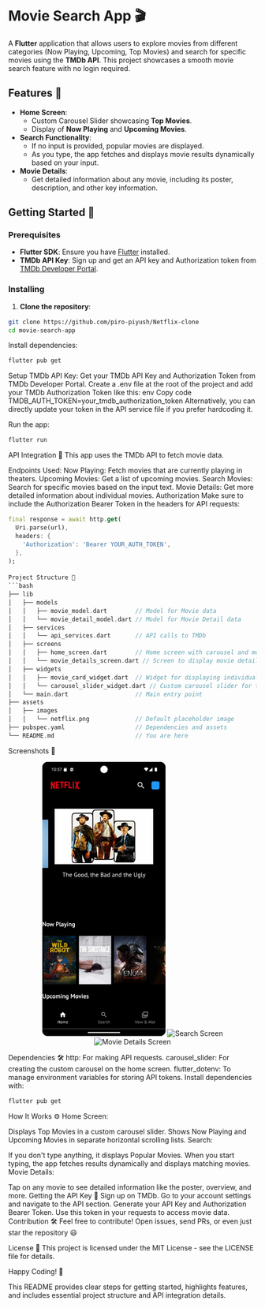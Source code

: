 # Movie Search App 🎬

A **Flutter** application that allows users to explore movies from different categories (Now Playing, Upcoming, Top Movies) and search for specific movies using the **TMDb API**. This project showcases a smooth movie search feature with no login required.

## Features 🚀
- **Home Screen**:
  - Custom Carousel Slider showcasing **Top Movies**.
  - Display of **Now Playing** and **Upcoming Movies**.
- **Search Functionality**:
  - If no input is provided, popular movies are displayed.
  - As you type, the app fetches and displays movie results dynamically based on your input.
- **Movie Details**:
  - Get detailed information about any movie, including its poster, description, and other key information.
  
## Getting Started 🔧

### Prerequisites
- **Flutter SDK**: Ensure you have [Flutter](https://flutter.dev/docs/get-started/install) installed.
- **TMDb API Key**: Sign up and get an API key and Authorization token from [TMDb Developer Portal](https://developer.themoviedb.org/).

### Installing

1. **Clone the repository**:

```bash
git clone https://github.com/piro-piyush/Netflix-clone
cd movie-search-app
```

Install dependencies:
```bash
flutter pub get
```

Setup TMDb API Key:
Get your TMDb API Key and Authorization Token from TMDb Developer Portal.
Create a .env file at the root of the project and add your TMDb Authorization Token like this:
env
Copy code
TMDB_AUTH_TOKEN=your_tmdb_authorization_token
Alternatively, you can directly update your token in the API service file if you prefer hardcoding it.

Run the app:
```bash
flutter run
```

API Integration 🔑
This app uses the TMDb API to fetch movie data.

Endpoints Used:
Now Playing: Fetch movies that are currently playing in theaters.
Upcoming Movies: Get a list of upcoming movies.
Search Movies: Search for specific movies based on the input text.
Movie Details: Get more detailed information about individual movies.
Authorization
Make sure to include the Authorization Bearer Token in the headers for API requests:

```dart
final response = await http.get(
  Uri.parse(url),
  headers: {
    'Authorization': 'Bearer YOUR_AUTH_TOKEN',
  },
);

Project Structure 📂
```bash
├── lib
│   ├── models
│   │   ├── movie_model.dart        // Model for Movie data
│   │   └── movie_detail_model.dart // Model for Movie Detail data
│   ├── services
│   │   └── api_services.dart       // API calls to TMDb
│   ├── screens
│   │   ├── home_screen.dart        // Home screen with carousel and movie sections
│   │   └── movie_details_screen.dart // Screen to display movie details
│   ├── widgets
│   │   ├── movie_card_widget.dart  // Widget for displaying individual movie cards
│   │   └── carousel_slider_widget.dart // Custom carousel slider for top movies
│   └── main.dart                   // Main entry point
├── assets
│   ├── images
│   │   └── netflix.png             // Default placeholder image
├── pubspec.yaml                    // Dependencies and assets
└── README.md                       // You are here
```

Screenshots 📸
<p align="center"> <img src="demo/first.png" alt="Home Screen" width="250"/>
  <img src="demo/second.png" alt="Search Screen" width="250"/> <img src="demo/fifth.png" alt="Movie Details Screen" width="250"/> </p>
  
Dependencies 🛠️
http: For making API requests.
carousel_slider: For creating the custom carousel on the home screen.
flutter_dotenv: To manage environment variables for storing API tokens.
Install dependencies with:
```bash
flutter pub get
```

How It Works ⚙️
Home Screen:

Displays Top Movies in a custom carousel slider.
Shows Now Playing and Upcoming Movies in separate horizontal scrolling lists.
Search:

If you don't type anything, it displays Popular Movies.
When you start typing, the app fetches results dynamically and displays matching movies.
Movie Details:

Tap on any movie to see detailed information like the poster, overview, and more.
Getting the API Key 🔑
Sign up on TMDb.
Go to your account settings and navigate to the API section.
Generate your API Key and Authorization Bearer Token.
Use this token in your requests to access movie data.
Contribution 🛠️
Feel free to contribute! Open issues, send PRs, or even just star the repository 😃

License 📄
This project is licensed under the MIT License - see the LICENSE file for details.

Happy Coding! 🎉

This README provides clear steps for getting started, highlights features, and includes essential project structure and API integration details.





